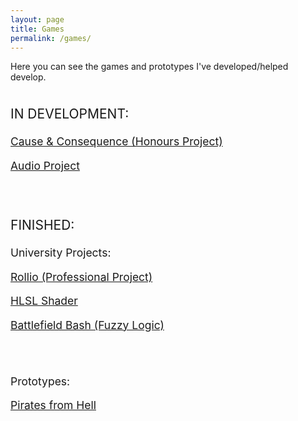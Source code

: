 ```yaml
---
layout: page
title: Games
permalink: /games/
---
```


Here you can see the games and prototypes I've developed/helped develop.
<br><br>
<div class="timeline">
  <div class="container left">
    <div class="content">
				  <p style ="font-size:150%;">IN DEVELOPMENT:</p>
      <p style ="font-size:125%;"><a href="https://adamgguk.github.io/jekyll/update/2024/12/12/causeAndConsequence.html">Cause & Consequence (Honours Project)</a></p>
	        <p style ="font-size:125%;"><a href="https://adamgguk.github.io/jekyll/update/2024/10/25/audioProject.html">Audio Project</a></p><br><br>
	 				  <p style ="font-size:150%;">FINISHED:</p>
			  <p style ="font-size:125%;">University Projects:</p>
      <p style ="font-size:125%;"><a href="https://adamgguk.github.io/jekyll/update/2024/10/25/rollio.html">Rollio (Professional Project)</a></p>
	  <p style ="font-size:125%;"><a href="https://adamgguk.github.io/jekyll/update/2024/10/25/hlslShader.html">HLSL Shader</a></p>
	  <p style ="font-size:125%;"><a href="https://adamgguk.github.io/jekyll/update/2024/10/25/battlefieldBash.html">Battlefield Bash (Fuzzy Logic)</a></p>
			<br><br>
	  			  <p style ="font-size:125%;">Prototypes:</p>
      <p style ="font-size:125%;"><a href="https://adamgguk.github.io/jekyll/update/2024/11/02/piratesFromHell.html">Pirates from Hell</a></p>
    </div>
  </div>
  <div class="container right">
    <div class="content">
    </div>
  </div>
</div>